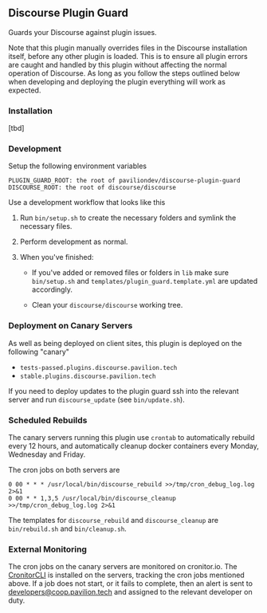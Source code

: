 ## Discourse Plugin Guard

Guards your Discourse against plugin issues.

Note that this plugin manually overrides files in the Discourse installation itself, before any other plugin is loaded. This is to ensure all plugin errors are caught and handled by this plugin without affecting the normal operation of Discourse. As long as you follow the steps outlined below when developing and deploying the plugin everything will work as expected.

### Installation

[tbd]

### Development

Setup the following environment variables

```
PLUGIN_GUARD_ROOT: the root of paviliondev/discourse-plugin-guard
DISCOURSE_ROOT: the root of discourse/discourse
```

Use a development workflow that looks like this

1. Run ``bin/setup.sh`` to create the necessary folders and symlink the necessary files.

2. Perform development as normal.

3. When you've finished:

   - If you've added or removed files or folders in ``lib`` make sure ``bin/setup.sh`` and ``templates/plugin_guard.template.yml`` are updated accordingly.

   - Clean your ``discourse/discourse`` working tree.

### Deployment on Canary Servers

As well as being deployed on client sites, this plugin is deployed on the following "canary"

- `tests-passed.plugins.discourse.pavilion.tech`
- `stable.plugins.discourse.pavilion.tech`

If you need to deploy updates to the plugin guard ssh into the relevant server and run ``discourse_update`` (see ``bin/update.sh``).

### Scheduled Rebuilds

The canary servers running this plugin use ``crontab`` to automatically rebuild every 12 hours, and automatically cleanup docker containers every Monday, Wednesday and Friday.

The cron jobs on both servers are

```
0 00 * * * /usr/local/bin/discourse_rebuild >>/tmp/cron_debug_log.log 2>&1
0 00 * * 1,3,5 /usr/local/bin/discourse_cleanup >>/tmp/cron_debug_log.log 2>&1
```

The templates for ``discourse_rebuild`` and ``discourse_cleanup`` are ``bin/rebuild.sh`` and ``bin/cleanup.sh``.

### External Monitoring

The cron jobs on the canary servers are monitored on cronitor.io. The [CronitorCLI](https://cronitor.io/docs/using-cronitor-cli) is installed on the servers, tracking the cron jobs mentioned above. If a job does not start, or it fails to complete, then an alert is sent to developers@coop.pavilion.tech and assigned to the relevant developer on duty.

